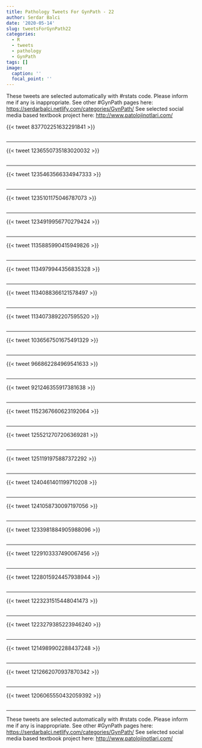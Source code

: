 ```yaml
---
title: Pathology Tweets For GynPath - 22
author: Serdar Balci
date: '2020-05-14'
slug: tweetsForGynPath22
categories:
  - R
  - tweets
  - pathology
  - GynPath
tags: []
image:
  caption: ''
  focal_point: ''
---
```



These tweets are selected automatically with #rstats code. Please inform me if any is inappropriate.
See other #GynPath pages here: https://serdarbalci.netlify.com/categories/GynPath/ 
See selected social media based textbook project here: http://www.patolojinotlari.com/

{{< tweet 837702251632291841 >}}
<br>
<br>
<hr>
{{< tweet 1236550735183020032 >}}
<br>
<br>
<hr>
{{< tweet 1235463566334947333 >}}
<br>
<br>
<hr>
{{< tweet 1235101175046787073 >}}
<br>
<br>
<hr>
{{< tweet 1234919956770279424 >}}
<br>
<br>
<hr>
{{< tweet 1135885990415949826 >}}
<br>
<br>
<hr>
{{< tweet 1134979944356835328 >}}
<br>
<br>
<hr>
{{< tweet 1134088366121578497 >}}
<br>
<br>
<hr>
{{< tweet 1134073892207595520 >}}
<br>
<br>
<hr>
{{< tweet 1036567501675491329 >}}
<br>
<br>
<hr>
{{< tweet 966862284969541633 >}}
<br>
<br>
<hr>
{{< tweet 921246355917381638 >}}
<br>
<br>
<hr>
{{< tweet 1152367660623192064 >}}
<br>
<br>
<hr>
{{< tweet 1255212707206369281 >}}
<br>
<br>
<hr>
{{< tweet 1251191975887372292 >}}
<br>
<br>
<hr>
{{< tweet 1240461401199710208 >}}
<br>
<br>
<hr>
{{< tweet 1241058730097197056 >}}
<br>
<br>
<hr>
{{< tweet 1233981884905988096 >}}
<br>
<br>
<hr>
{{< tweet 1229103337490067456 >}}
<br>
<br>
<hr>
{{< tweet 1228015924457938944 >}}
<br>
<br>
<hr>
{{< tweet 1223231515448041473 >}}
<br>
<br>
<hr>
{{< tweet 1223279385223946240 >}}
<br>
<br>
<hr>
{{< tweet 1214989902288437248 >}}
<br>
<br>
<hr>
{{< tweet 1212662070937870342 >}}
<br>
<br>
<hr>
{{< tweet 1206065550432059392 >}}
<br>
<br>
<hr>


These tweets are selected automatically with #rstats code. Please inform me if any is inappropriate.
See other #GynPath pages here: https://serdarbalci.netlify.com/categories/GynPath/ 
See selected social media based textbook project here: http://www.patolojinotlari.com/
